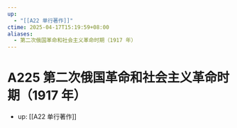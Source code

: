 ```yaml
---
up:
  - "[[A22 单行著作]]"
ctime: 2025-04-17T15:19:59+08:00
aliases:
  - 第二次俄国革命和社会主义革命时期（1917 年）
---
```


# A225 第二次俄国革命和社会主义革命时期（1917 年）

- up: [[A22 单行著作]]
